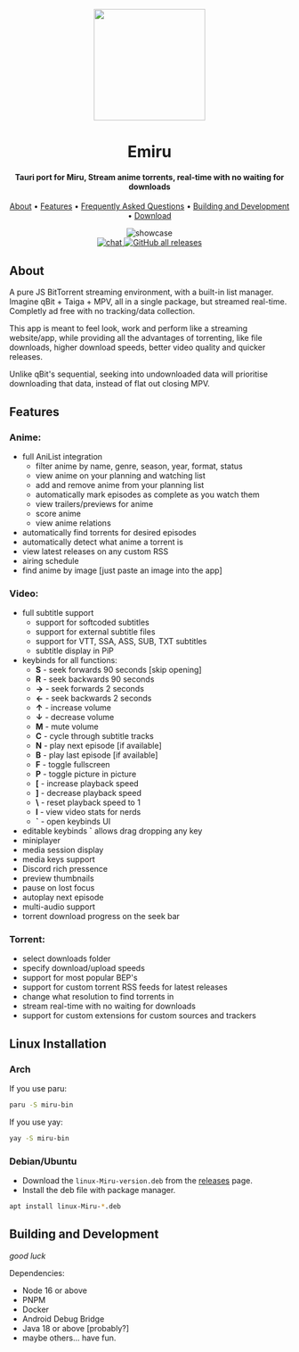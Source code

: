 <p align="center">
	<a href="https://github.com/ThaUnknown/miru">
		<img src="./web/static/logo_filled.svg" width="200">
	</a>
</p>
<h1 align="center"><b>Emiru</b></h1>

<h4 align="center"><b>Tauri port for Miru, Stream anime torrents, real-time with no waiting for downloads</b></h4>

<p align="center">
  <a href="https://miru.watch/#about">About</a> •
  <a href="https://miru.watch/features/">Features</a> •
  <a href="https://miru.watch/faq/">Frequently Asked Questions</a> •
  <a href="#building-and-development">Building and Development</a> •
  <a href="https://miru.watch/download/">Download</a>
</p>
<p align="center">
  <img src="./docs/out.gif" alt="showcase"><br>
  <a href="https://discord.gg/Z87Nh7c4Ac">
    <img src="https://img.shields.io/discord/953341991134064651?style=flat-square" alt="chat">
  </a>
  <a href="https://miru.watch/download/">
    <img alt="GitHub all releases" src="https://img.shields.io/github/downloads/ThaUnknown/miru/total?style=flat-square">
  </a>
</p>

## **About**
A pure JS BitTorrent streaming environment, with a built-in list manager. Imagine qBit + Taiga + MPV, all in a single package, but streamed real-time. Completly ad free with no tracking/data collection.

This app is meant to feel look, work and perform like a streaming website/app, while providing all the advantages of torrenting, like file downloads, higher download speeds, better video quality and quicker releases.

Unlike qBit's sequential, seeking into undownloaded data will prioritise downloading that data, instead of flat out closing MPV.
## **Features**
### **Anime:**
- full AniList integration
  - filter anime by name, genre, season, year, format, status
  - view anime on your planning and watching list
  - add and remove anime from your planning list
  - automatically mark episodes as complete as you watch them
  - view trailers/previews for anime
  - score anime
  - view anime relations
- automatically find torrents for desired episodes
- automatically detect what anime a torrent is
- view latest releases on any custom RSS
- airing schedule
- find anime by image [just paste an image into the app]
### **Video:**
- full subtitle support
  - support for softcoded subtitles
  - support for external subtitle files
  - support for VTT, SSA, ASS, SUB, TXT subtitles
  - subtitle display in PiP
- keybinds for all functions:
  - **S** - seek forwards 90 seconds [skip opening]
  - **R** - seek backwards 90 seconds
  - **→** - seek forwards 2 seconds
  - **←** - seek backwards 2 seconds
  - **↑** - increase volume
  - **↓** - decrease volume
  - **M** - mute volume
  - **C** - cycle through subtitle tracks
  - **N** - play next episode [if available]
  - **B** - play last episode [if available]
  - **F** - toggle fullscreen
  - **P** - toggle picture in picture
  - **[** - increase playback speed
  - **]** - decrease playback speed
  - **\\** - reset playback speed to 1
  - **I** - view video stats for nerds
  - **`** - open keybinds UI
- editable keybinds **`** allows drag dropping any key
- miniplayer
- media session display
- media keys support
- Discord rich pressence
- preview thumbnails
- pause on lost focus
- autoplay next episode
- multi-audio support
- torrent download progress on the seek bar
### **Torrent:**
- select downloads folder
- specify download/upload speeds
- support for most popular BEP's
- support for custom torrent RSS feeds for latest releases
- change what resolution to find torrents in
- stream real-time with no waiting for downloads
- support for custom extensions for custom sources and trackers

## **Linux Installation**

### Arch

If you use paru:
```bash
paru -S miru-bin
```

If you use yay:

```bash
yay -S miru-bin
```

### Debian/Ubuntu

- Download the `linux-Miru-version.deb` from the [releases](https://github.com/ThaUnknown/miru/releases/latest) page.
- Install the deb file with package manager.
```bash
apt install linux-Miru-*.deb
```

## **Building and Development**

*good luck*

Dependencies:
 - Node 16 or above
 - PNPM
 - Docker
 - Android Debug Bridge
 - Java 18 or above [probably?]
 - maybe others... have fun.
